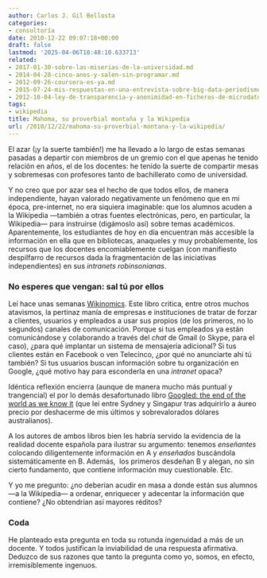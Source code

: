 ```yaml
---
author: Carlos J. Gil Bellosta
categories:
- consultoría
date: 2010-12-22 09:07:18+00:00
draft: false
lastmod: '2025-04-06T18:48:10.633713'
related:
- 2017-01-30-sobre-las-miserias-de-la-universidad.md
- 2014-04-28-cinco-anos-y-salen-sin-programar.md
- 2012-09-26-coursera-es-ya.md
- 2015-07-24-mis-respuestas-en-una-entrevista-sobre-big-data-periodismo-de-datos-etc.md
- 2012-10-04-ley-de-transparencia-y-anonimidad-en-ficheros-de-microdatos-ii.md
tags:
- wikipedia
title: Mahoma, su proverbial montaña y la Wikipedia
url: /2010/12/22/mahoma-su-proverbial-montana-y-la-wikipedia/
---
```


El azar (¡y la suerte también!) me ha llevado a lo largo de estas semanas pasadas a departir con miembros de un gremio con el que apenas he tenido relación en años, el de los docentes: he tenido la suerte de compartir mesas y sobremesas con profesores tanto de bachillerato como de universidad.

Y no creo que por azar sea el hecho de que todos ellos, de manera independiente, hayan valorado negativamente un fenómeno que en mi época, pre-internet, no era siquiera imaginable: que los alumnos acuden a la Wikipedia —también a otras fuentes electrónicas, pero, en particular, la Wikipedia— para instruirse (digámoslo así) sobre temas académicos. Aparentemente, los estudiantes de hoy en día encuentran más accesible la información en ella que en bibliotecas, anaqueles y muy probablemente, los recursos que los docentes encomiablemente cuelgan (con manifiesto despilfarro de recursos dada la fragmentación de las iniciativas independientes) en sus _intranets robinsonianas_.


### No esperes que vengan: sal tú por ellos


Leí hace unas semanas [Wikinomics](http://www.planetadelibros.com/wikinomics-libro-48480.html). Este libro critica, entre otros muchos atavismos, la pertinaz manía de empresas e instituciones de tratar de forzar a clientes, usuarios y empleados a usar sus propios (de los primeros, no lo segundos) canales de comunicación. Porque si tus empleados ya están comunicándose y colaborando a través del _chat_ de Gmail (o Skype, para el caso), ¿para qué implantar un sistema de mensajería adicional? Si tus clientes están en Facebook o ven Telecinco, ¿por qué no anunciarte ahí tú también? Si tus usuarios buscan información sobre tu organización en Google, ¿qué motivo hay para esconderla en una _intranet_ opaca?

Idéntica reflexión encierra (aunque de manera mucho más puntual y trangencial) el por lo demás desafortunado libro [Googled: the end of the world as we know it](http://books.google.com/books?id=WXpdPgAACAAJ) (que leí entre Sydney y Singapur tras adquirirlo a áureo precio por deshacerme de mis últimos y sobrevalorados dólares australianos).

A los autores de ambos libros bien les habría servido la evidencia de la realidad docente española para ilustrar su argumento: tenemos _enseñantes_ colocando diligentemente información en A y _enseñados_ buscándola sistemáticamente en B. Además,  los primeros desdeñan B y alegan, no sin cierto fundamento, que contiene información muy cuestionable. Etc.

Y yo me pregunto: ¿no deberían acudir en masa a donde están sus alumnos —a la Wikipedia— a ordenar, enriquecer y adecentar la información que contiene? ¿No obtendrían así mayores réditos?


### Coda


He planteado esta pregunta en toda su rotunda ingenuidad a más de un docente. Y todos justifican la inviabilidad de una respuesta afirmativa. Deduzco de sus razones que tanto la pregunta como yo, somos, en efecto, irremisiblemente ingenuos.